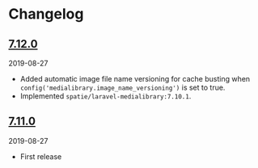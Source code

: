 # Changelog

## [7.12.0](https://github.com/Okipa/laravel-medialibrary-ext/releases/tag/7.12.0)
2019-08-27
- Added automatic image file name versioning for cache busting when `config('medialibrary.image_name_versioning')` is set to true.
- Implemented `spatie/laravel-medialibrary:7.10.1`.

## [7.11.0](https://github.com/Okipa/laravel-medialibrary-ext/releases/tag/7.11.0)
2019-08-27
- First release
